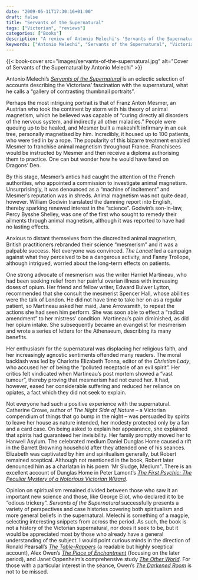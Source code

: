 ```yaml
---
date: "2009-05-11T17:30:16+01:00"
draft: false
title: "Servants of the Supernatural"
tags: ["Victorian", "reviews"]
categories: ["Books"]
description: "A review of Antonio Melechi's 'Servants of the Supernatural,' exploring Victorian fascination with mesmerism, spiritualism, and the occult. Discover eclectic accounts from Franz Anton Mesmer's animal magnetism to Daniel Dunglas Home's controversial séances."
keywords: ["Antonio Melechi", "Servants of the Supernatural", "Victorian spiritualism", "mesmerism", "Franz Anton Mesmer", "Victorian occult", "Daniel Dunglas Home", "Harriet Martineau", "séances"]
---
```


{{< book-cover src="images/servants-of-the-supernatural.jpg" alt="Cover of Servants of the Supernatural by Antonio Melechi" >}}

Antonio Melechi’s [_Servants of the Supernatural_](https://www.worldofbooks.com/en-gb/products/servants-of-the-supernatural-book-antonio-melechi-9780099478867) is an eclectic selection of accounts describing the Victorians’ fascination with the supernatural, what he calls a “gallery of contrasting thumbnail portraits”.

Perhaps the most intriguing portrait is that of Franz Anton Mesmer, an Austrian who took the continent by storm with his theory of animal magnetism, which he believed was capable of “curing directly all disorders of the nervous system, and indirectly all other maladies.” People were queuing up to be healed, and Mesmer built a makeshift infirmary in an oak tree, personally magnetised by him.  Incredibly, it housed up to 100 patients, who were tied in by a rope. The popularity of this bizarre treatment enabled Mesmer to franchise animal magnetism throughout France. Franchisees would be instructed by Mesmer and then receive a diploma authorising them to practice. One can but wonder how he would have fared on Dragons’ Den.

By this stage, Mesmer’s antics had caught the attention of the French authorities, who appointed a commission to investigate animal magnetism. Unsurprisingly, it was denounced as a “machine of incitement” and Mesmer’s reputation was in shreds. Animal magnetism was not quite dead, however. William Godwin translated the damning report into English, thereby sparking renewed interest in the “science”. Godwin’s son-in-law, Percy Bysshe Shelley, was one of the first who sought to remedy their ailments through animal magnetism, although it was reported to have had no lasting effects.

Anxious to distant themselves from the discredited animal magnetism, British practitioners rebranded their science “mesmerism” and it was a palpable success. Not everyone was convinced. _The Lancet_ led a campaign against what they perceived to be a dangerous activity, and Fanny Trollope, although intrigued, worried about the long-term effects on patients.

One strong advocate of mesmerism was the writer Harriet Martineau, who had been seeking relief from her painful ovarian illness with increasing doses of opium. Her friend and fellow writer, Edward Bulwer Lytton,  recommended that she consult the mesmerist Spencer Hall, whose abilities were the talk of London. He did not have time to take her on as a regular patient, so Martineau asked her maid, Jane Arrowsmith, to repeat the actions she had seen him perform.  She was soon able to effect a “radical amendment” to her mistress’ condition.  Martineau’s pain diminished, as did her opium intake. She subsequently became an evangelist for mesmerism and wrote a series of letters for the Athenaeum, describing its many benefits.

Her enthusiasm for the supernatural was displacing her religious faith, and her increasingly agnostic sentiments offended many readers. The moral backlash was led by Charlotte Elizabeth Tonna, editor of the _Christian Lady_, who accused her of being the “polluted receptacle of an evil spirit”.  Her critics felt vindicated when Martineau’s post mortem showed a “vast tumour”, thereby proving that mesmerism had not cured her. It had, however, eased her considerable suffering and reduced her reliance on opiates, a fact which they did not seek to explain.

Not everyone had such a positive experience with the supernatural. Catherine Crowe, author of _The Night Side of Nature_ – a Victorian compendium of things that go bump in the night – was persuaded by spirits to leave her house as nature intended, her modesty protected only by a fan and a card case.  On being asked to explain her appearance, she explained that spirits had guaranteed her invisibility. Her family promptly moved her to Hanwell Asylum. The celebrated medium Daniel Dunglas Home caused a rift in the Barrett Browning household after they attended one of his seances. Elizabeth was captivated by him and spiritualism generally, but Robert remained sceptical. Although not mentioned in the book, Robert later denounced him as a charlatan in his poem 'Mr Sludge, Medium". There is an excellent account of Dunglas Home in Peter Lamont’s [_The First Psychic: The Peculiar Mystery of a Notorious Victorian Wizard_](https://www.worldofbooks.com/en-gb/products/first-psychic-book-peter-lamont-9780349118253).

Opinion on spiritualism remained divided between those who saw it an important new science and those, like George Eliot, who declared it to be “odious trickery”. _Servants of the Supernatural_ successfully presents a variety of perspectives and case histories covering both spiritualism and more general beliefs in the supernatural. Melechi is something of a magpie, selecting interesting snippets from across the period. As such, the book is not a history of the Victorian supernatural, nor does it seek to be, but it would be appreciated most by those who already have a general understanding of the subject. I would point curious minds in the direction of Ronald Pearsall’s [_The Table-Rappers_](https://uk.bookshop.org/a/2760/9780750936842) (a readable but highly sceptical account), Alex Owen’s [_The Place of Enchantment_](https://uk.bookshop.org/a/2760/9780226642048) (focusing on the later period), and Janet Oppenheim’s comprehensive study [_The Other World_](https://uk.bookshop.org/a/2760/9780521347679). For those with a particular interest in the séance, Owen’s [_The Darkened Room_](https://uk.bookshop.org/a/2760/9780226642055) is not to be missed.